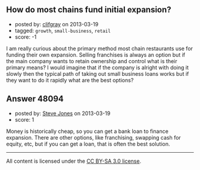 ## How do most chains fund initial expansion?

- posted by: [clifgray](https://stackexchange.com/users/-1/21414-clifgray) on 2013-03-19
- tagged: `growth`, `small-business`, `retail`
- score: -1

I am really curious about the primary method most chain restaurants use for funding their own expansion.  Selling franchises is always an option but if the main company wants to retain ownership and control what is their primary means?  I would imagine that if the company is alright with doing it slowly then the typical path of taking out small business loans works but if they want to do it rapidly what are the best options?


## Answer 48094

- posted by: [Steve Jones](https://stackexchange.com/users/-1/12985-steve-jones) on 2013-03-19
- score: 1

Money is historically cheap, so you can get a bank loan to finance expansion. There are other options, like franchising, swapping cash for equity, etc, but if you can get a loan, that is often the best solution.



---

All content is licensed under the [CC BY-SA 3.0 license](https://creativecommons.org/licenses/by-sa/3.0/).
